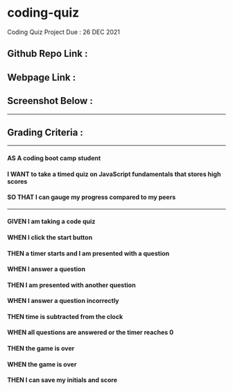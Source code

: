 # coding-quiz

Coding Quiz Project Due : 26 DEC 2021

## Github Repo Link :

## Webpage Link :

## Screenshot Below :

---

## Grading Criteria :

---

#### AS A coding boot camp student

#### I WANT to take a timed quiz on JavaScript fundamentals that stores high scores

#### SO THAT I can gauge my progress compared to my peers

---

#### GIVEN I am taking a code quiz

#### WHEN I click the start button

#### THEN a timer starts and I am presented with a question

#### WHEN I answer a question

#### THEN I am presented with another question

#### WHEN I answer a question incorrectly

#### THEN time is subtracted from the clock

#### WHEN all questions are answered or the timer reaches 0

#### THEN the game is over

#### WHEN the game is over

#### THEN I can save my initials and score
